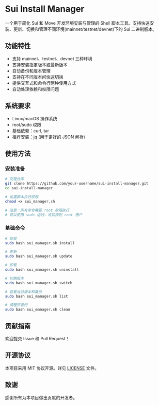 # Sui Install Manager

一个用于简化 Sui 和 Move 开发环境安装与管理的 Shell 脚本工具。支持快速安装、更新、切换和管理不同环境(mainnet/testnet/devnet)下的 Sui 二进制版本。

## 功能特性

- 支持 mainnet、testnet、devnet 三种环境
- 支持安装指定版本或最新版本
- 自动备份和版本管理
- 支持在不同版本间快速切换
- 提供交互式和命令行两种使用方式
- 自动处理依赖和权限问题

## 系统要求

- Linux/macOS 操作系统
- root/sudo 权限
- 基础依赖：curl, tar
- 推荐安装：jq (用于更好的 JSON 解析)

## 使用方法

### 安装准备

```bash
# 克隆仓库
git clone https://github.com/your-username/sui-install-manager.git
cd sui-install-manager

# 设置脚本执行权限
chmod +x sui_manager.sh

# 注意：所有命令需要 root 权限执行
# 可以使用 sudo 运行，或切换到 root 用户
```

### 基础命令

```bash
# 安装
sudo bash sui_manager.sh install

# 更新
sudo bash sui_manager.sh update

# 卸载
sudo bash sui_manager.sh uninstall

# 切换版本
sudo bash sui_manager.sh switch

# 查看当前版本和备份
sudo bash sui_manager.sh list

# 清理旧备份
sudo bash sui_manager.sh clean
```

## 贡献指南

欢迎提交 Issue 和 Pull Request！

## 开源协议

本项目采用 MIT 协议开源。详见 [LICENSE](LICENSE) 文件。

## 致谢

感谢所有为本项目做出贡献的开发者。
